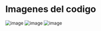 # Imagenes del codigo


![image](https://github.com/user-attachments/assets/c67d38b3-545d-4b41-8fc6-44e0271ca5aa)
![image](https://github.com/user-attachments/assets/d0879250-eaff-4adb-8726-1b958c76d53d)
![image](https://github.com/user-attachments/assets/1084617c-ffe0-401d-82c1-49bce28b1578)

